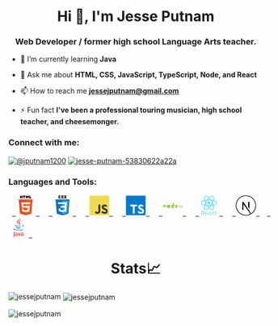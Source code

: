 <h1 align="center">Hi 👋, I'm Jesse Putnam</h1>
<h3 align="center">Web Developer / former high school Language Arts teacher.</h3>

- 🌱 I’m currently learning **Java**

- 💬 Ask me about **HTML, CSS, JavaScript, TypeScript, Node, and React**

- 📫 How to reach me **jessejputnam@gmail.com**

- ⚡ Fun fact **I've been a professional touring musician, high school teacher, and cheesemonger.**

<h3 align="left">Connect with me:</h3>
<p align="left">
<a href="https://twitter.com/@jputnam1200" target="_blank"><img align="center" src="https://raw.githubusercontent.com/rahuldkjain/github-profile-readme-generator/master/src/images/icons/Social/twitter.svg" alt="@jputnam1200" height="30" width="40" /></a>
<a href="https://linkedin.com/in/jesse-putnam-53830622a" target="_blank"><img align="center" src="https://raw.githubusercontent.com/rahuldkjain/github-profile-readme-generator/master/src/images/icons/Social/linked-in-alt.svg" alt="jesse-putnam-53830622a22a" height="30" width="40" /></a>
</p>

<h3 align="left">Languages and Tools:</h3>

<p align="left"> <code> <a href="https://developer.mozilla.org/en-US/docs/Web/HTML" target="_blank" rel="noreferrer"> <img src="https://raw.githubusercontent.com/devicons/devicon/master/icons/html5/html5-original-wordmark.svg" alt="html5" width="40" height="40"/> </a> </code> <code> <a href="https://developer.mozilla.org/en-US/docs/Web/CSS" target="_blank" rel="noreferrer"> <img src="https://raw.githubusercontent.com/devicons/devicon/master/icons/css3/css3-original-wordmark.svg" alt="css3" width="40" height="40"/> </a> </code> <code> <a href="https://www.javascript.com/" target="_blank" rel="noreferrer"> <img src="https://raw.githubusercontent.com/devicons/devicon/master/icons/javascript/javascript-original.svg" alt="JavaScript" width="40" height="40"/> </a> </code> <code> <a href="https://www.typescriptlang.org/" target="_blank" rel="noreferrer"> <img src="https://github.com/devicons/devicon/blob/master/icons/typescript/typescript-original.svg" alt="TypeScript" width="40" height="40"/> </a> </code> <code> <a href="https://nodejs.org/en" target="_blank" rel="noreferrer"> <img src="https://github.com/devicons/devicon/blob/master/icons/nodejs/nodejs-plain-wordmark.svg" alt="NodeJS" width="40" height="40"/> </a> </code> <code> <a href="https://reactjs.org/" target="_blank" rel="noreferrer"> <img src="https://raw.githubusercontent.com/devicons/devicon/master/icons/react/react-original-wordmark.svg" alt="react" width="40" height="40"/> </a> </code> <code> <a href="https://nextjs.org/" target="_blank" rel="noreferrer"> <img src="https://github.com/devicons/devicon/blob/master/icons/nextjs/nextjs-line.svg" alt="NextJS" width="40" height="40"/> </a> </code> <code> <a href="https://www.java.com/en/" target="_blank" rel="noreferrer"> <img src="https://github.com/devicons/devicon/blob/master/icons/java/java-original-wordmark.svg" alt="Java" width="40" height="40"/> </a> </code> </p>

<h1 align="center">Stats📈</h1> 
<!-- <p align="left"> <img width="45%" src="https://github-readme-stats.vercel.app/api/top-langs?username=jessejputnam&show_icons=true&theme=dracula&title_color=ff8000&text_color=ffffff&bg_color=6a6a6a&locale=en&layout=compact&hide_border=true" alt="jessejputnam" />  <img width="45%" src="https://github-readme-stats.vercel.app/api?username=jessejputnam&show_icons=true&theme=dracula&title_color=ff8000&text_color=ffffff&bg_color=6a6a6a&locale=en&hide_border=true" alt="jessejputnam" /> <img width="45%" src="https://github-readme-streak-stats.herokuapp.com/?user=jessejputnam&theme=highcontrast&hide_border=true" alt="jessejputnam" /> </p>
 -->
<p><img align="left" src="https://github-readme-stats.vercel.app/api/top-langs?username=jessejputnam&show_icons=true&locale=en&layout=compact" alt="jessejputnam" /></p>

<p>&nbsp;<img align="center" src="https://github-readme-stats.vercel.app/api?username=jessejputnam&show_icons=true&locale=en" alt="jessejputnam" /></p>

<p><img align="center" src="https://github-readme-streak-stats.herokuapp.com/?user=jessejputnam&" alt="jessejputnam" /></p>

<!---
jessejputnam/jessejputnam is a ✨ special ✨ repository because its `README.md` (this file) appears on your GitHub profile.
You can click the Preview link to take a look at your changes.
--->
